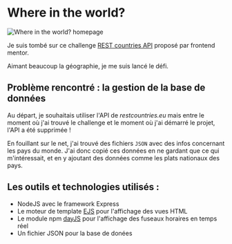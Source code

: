 # Where in the world?

![Where in the world? homepage](https://cedriccharlesia.com/img/project-screenshots/where-in-the-world.jpg)

Je suis tombé sur ce challenge [REST countries API](https://www.frontendmentor.io/challenges/rest-countries-api-with-color-theme-switcher-5cacc469fec04111f7b848ca) proposé par frontend mentor.

Aimant beaucoup la géographie, je me suis lancé le défi.

## Problème rencontré : la gestion de la base de données

Au départ, je souhaitais utiliser l'API de *restcountries.eu* mais entre le moment où j'ai trouvé le challenge et le moment où j'ai démarré le projet, l'API a été supprimée !

En fouillant sur le net, j'ai trouvé des fichiers ``JSON`` avec des infos concernant les pays du monde.
J'ai donc copié ces données en ne gardant que ce qui m'intéressait, et en y ajoutant des données comme les plats nationaux des pays.

## Les outils et technologies utilisés :

* NodeJS avec le framework Express
* Le moteur de template [EJS](https://ejs.co/) pour l'affichage des vues HTML
* Le module npm [dayJS](https://day.js.org/) pour l'affichage des fuseaux horaires en temps réel
* Un fichier JSON pour la base de donées

